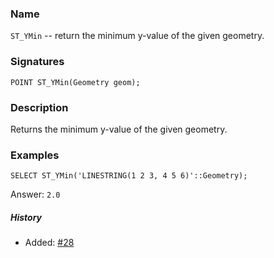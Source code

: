 ### Name
`ST_YMin` -- return the minimum y-value of the given geometry.

### Signatures

```mysql
POINT ST_YMin(Geometry geom);
```

### Description

Returns the minimum y-value of the given geometry.

### Examples

```mysql
SELECT ST_YMin('LINESTRING(1 2 3, 4 5 6)'::Geometry);
```
Answer:    `2.0`

##### History

* Added: [#28](https://github.com/irstv/H2GIS/pull/28)

